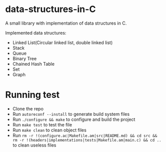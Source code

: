 # data-structures-in-C
A small library with implementation of data structures in C.

Implemented data structures:

* Linked List(Circular linked list, double linked list)
* Stack
* Queue
* Binary Tree
* Chained Hash Table
* Set
* Graph

# Running test
* Clone the repo
* Run `autoreconf --install` to generate build system files
* Run `./configure && make` to configure and build the project
* Run `make test` to test the file
* Run `make clean` to clean object files
* Run `rm -r !(configure.ac|Makefile.am|src|README.md) && cd src && rm -r !(headers|implementations|tests|Makefile.am|main.c) && cd ..` to clean useless files

